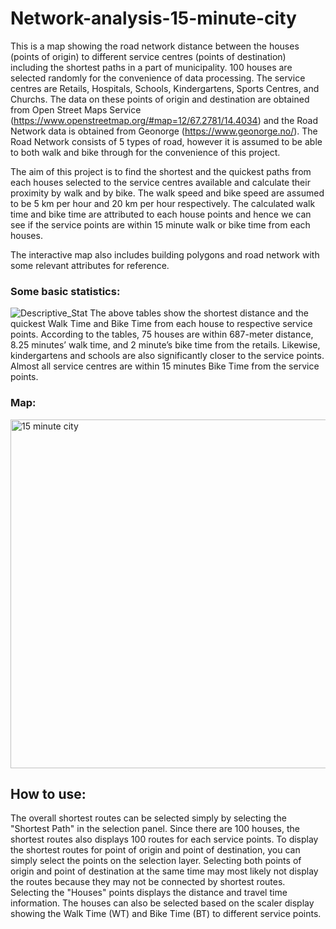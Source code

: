 # Network-analysis-15-minute-city

This is a map showing the road network distance between the houses (points of origin) to different service centres (points of destination) including the shortest paths in a part of municipality. 100 houses are selected randomly for the convenience of data processing. The service centres are Retails, Hospitals, Schools, Kindergartens, Sports Centres, and Churchs. The data on these points of origin and destination are obtained from Open Street Maps Service (https://www.openstreetmap.org/#map=12/67.2781/14.4034) and the Road Network data is obtained from Geonorge (https://www.geonorge.no/). The Road Network consists of 5 types of road, however it is assumed to be able to both walk and bike through for the convenience of this project.

The aim of this project is to find the shortest and the quickest paths from each houses selected to the service centres available and calculate their proximity by walk and by bike. The walk speed and bike speed are assumed to be 5 km per hour and 20 km per hour respectively. The calculated walk time and bike time are attributed to each house points and hence we can see if the service points are within 15 minute walk or bike time from each houses.

The interactive map also includes building polygons and road network with some relevant attributes for reference.

### Some basic statistics:








![Descriptive_Stat](https://github.com/manojpariyar/Network-analysis-15-minute-city-/assets/114010808/18fb2d09-0f82-4df2-ba2f-f014c8b0780d)
The above tables show the shortest distance and the quickest Walk Time and Bike Time from each house to respective service points. According to the tables, 75 houses are within 687-meter distance, 8.25 minutes’ walk time, and 2 minute’s bike time from the retails. Likewise, kindergartens and schools are also significantly closer to the service points. Almost all service centres are within 15 minutes Bike Time from the service points.
### Map:










<img width="558" alt="15 minute city" src="https://github.com/manojpariyar/Network-analysis-15-minute-city-/assets/114010808/936985cb-5c73-493c-a3af-3f7b25969f1b">

## How to use: 
The overall shortest routes can be selected simply by selecting the "Shortest Path" in the selection panel. Since there are 100 houses, the shortest routes also displays 100 routes for each service points. To display the shortest routes for point of origin and point of destination, you can simply select the points on the selection layer. Selecting both points of origin and point of destination at the same time may most likely not display the routes because they may not be connected by shortest routes. Selecting the "Houses" points displays the distance and travel time information. The houses can also be selected based on the scaler display showing the Walk Time (WT) and Bike Time (BT) to different service points.

